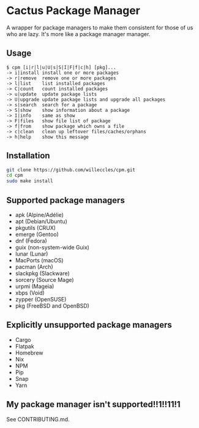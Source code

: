 # Cactus Package Manager
A wrapper for package managers to make them consistent for those of us who are
lazy. It's more like a package manager manager.

## Usage

```
$ cpm [i|r|l|u|U|s|S|I|F|f|c|h] [pkg]...
-> i|install install one or more packages
-> r|remove  remove one or more packages
-> l|list    list installed packages
-> C|count   count installed packages
-> u|update  update package lists
-> U|upgrade update package lists and upgrade all packages
-> s|search  search for a package
-> S|show    show information about a package
-> I|info    same as show
-> F|files   show file list of package
-> f|from    show package which owns a file
-> c|clean   clean up leftover files/caches/orphans
-> h|help    show this message
```

## Installation

```bash
git clone https://github.com/willeccles/cpm.git
cd cpm
sudo make install
```

## Supported package managers

- apk (Alpine/Adélie)
- apt (Debian/Ubuntu)
- pkgutils (CRUX)
- emerge (Gentoo)
- dnf (Fedora)
- guix (non-system-wide Guix)
- lunar (Lunar)
- MacPorts (macOS)
- pacman (Arch)
- slackpkg (Slackware)
- sorcery (Source Mage)
- urpmi (Mageia)
- xbps (Void)
- zypper (OpenSUSE)
- pkg (FreeBSD and OpenBSD)

## Explicitly unsupported package managers

- Cargo
- Flatpak
- Homebrew
- Nix
- NPM
- Pip
- Snap
- Yarn

## My package manager isn't supported!!1!!11!1

See CONTRIBUTING.md.
